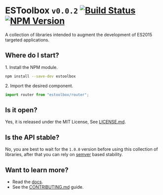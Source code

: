 
# ESToolbox `v0.0.2` [![Build Status](https://travis-ci.org/dbtedman/estoolbox.svg?branch=master)](https://travis-ci.org/dbtedman/estoolbox) [![NPM Version](https://img.shields.io/npm/v/estoolbox.svg)](https://www.npmjs.com/package/estoolbox)

A collection of libraries intended to augment the development of ES2015 targeted applications.

## Where do I start?

1\. Install the NPM module.

```bash
npm install --save-dev estoolbox
```

2\. Import the desired component.

```javascript
import router from "estoolbox/router";
```

## Is it open?

Yes, it is released under the MIT License, See [LICENSE.md](LICENSE.md).

## Is the API stable?

No, you are best to wait for the `1.0.0` version before using this collection of libraries, after that you can rely on [semver](http://semver.org) based stability.

## Want to learn more?

* Read the [docs](https://dbtedman.github.io/estoolbox/).
* See the [CONTRIBUTING.md](CONTRIBUTING.md) guide.
